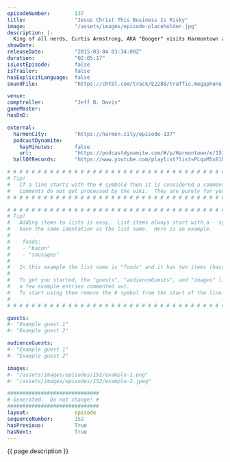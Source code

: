 ```yaml
---
episodeNumber:        137
title:                "Jesus Christ This Business Is Risky"
image:                "/assets/images/episode-placeholder.jpg"
description: |-
  King of all nerds, Curtis Armstrong, AKA "Booger" visits Harmontown and apparently never has played a role-playing game before and then completely crushes it in Shadowrun.
showDate:             
releaseDate:          "2015-03-04 03:34:00Z"
duration:             "02:05:17"
isLostEpisode:        false
isTrailer:            false
hasExplicitLanguage:  false
soundFile:            "https://chtbl.com/track/E2288/traffic.megaphone.fm/STA2761155168.mp3?updated=1562025727"

venue:                
comptroller:          "Jeff B. Davis"
gameMaster:           
hasDnD:               

external:
  harmonCity:         "https://harmon.city/episode-137"
  podcastDynamite:
    hasMinutes:       false
    url:              "https://podcastdynamite.com/#/p/Harmontown/e/152/137"
  hallOfRecords:      "https://www.youtube.com/playlist?list=PLqxM5x81hNOY4I7nOWL5E7nb8cx7JMs8g"

# # # # # # # # # # # # # # # # # # # # # # # # # # # # # # # # # # # # # # # # # # # # #
# Tip!
#   If a line starts with the # symbold then it is considered a comment.
#   Comments do not get processed by the wiki.  They are purely for your information.
# # # # # # # # # # # # # # # # # # # # # # # # # # # # # # # # # # # # # # # # # # # # #

# # # # # # # # # # # # # # # # # # # # # # # # # # # # # # # # # # # # # # # # # # # # #
# Tip!
#   Adding items to lists is easy.  List items always start with a - symbol and have
#   have the same identation as the list name.  Here is an example.
#
#    foods:
#    - "bacon"
#    - "sausages"
#
#   In this example the list name is "foods" and it has two items (bacon, and sausages).
#
#   To get you started, the "guests", "audienceGuests", and "images" lists below have
#   a few example entries commented out.
#   To start using them remove the # symbol from the start of the line.
#
# # # # # # # # # # # # # # # # # # # # # # # # # # # # # # # # # # # # # # # # # # # # #

guests:
#- "Example guest 1"
#- "Example guest 2"

audienceGuests:
#- "Example guest 1"
#- "Example guest 2"

images:
#- "/assets/images/episodes/152/example-1.png"
#- "/assets/images/episodes/152/example-2.jpeg"

##############################
# Generated.  Do not change! #
##############################
layout:               episode
sequenceNumber:       152
hasPrevious:          True
hasNext:              True
---
```


<!-- The episode description will be rendered here -->
{{ page.description }}

<!-- Add your content BELOW here -->
<!-- vvvvvvvvvvvvvvvvvvvvvvvvvvv -->




<!-- ^^^^^^^^^^^^^^^^^^^^^^^^^^^ -->
<!-- Add your content ABOVE here -->

<!-- The episode gallery will be rendered here -->